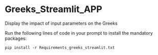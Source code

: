 # Greeks_Streamlit_APP
Display the impact of input parameters on the Greeks

Run the following lines of code in your prompt to install the mandatory packages:
```
pip install -r Requirements_greeks_streamlit.txt
```
